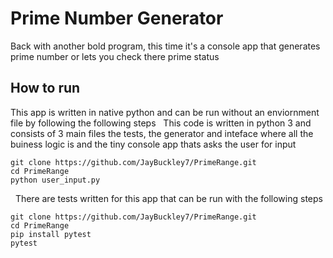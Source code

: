 # Prime Number Generator

Back with another bold program, this time it's a console app that generates prime number or lets you check there prime status

## How to run

This app is written in native python and can be run without an enviornment file by following the following steps
&nbsp; 
This code is written in python 3 and consists of 3 main files
the tests, 
the generator and inteface where all the buiness logic is
and the tiny console app thats asks the user for input
```
git clone https://github.com/JayBuckley7/PrimeRange.git
cd PrimeRange
python user_input.py
```
&nbsp; 
There are tests written for this app that can be run with the following steps
```
git clone https://github.com/JayBuckley7/PrimeRange.git
cd PrimeRange
pip install pytest
pytest
```
